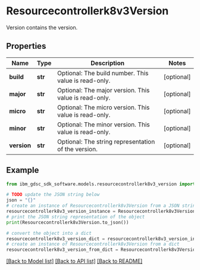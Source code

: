 # Resourcecontrollerk8v3Version

Version contains the version.

## Properties

Name | Type | Description | Notes
------------ | ------------- | ------------- | -------------
**build** | **str** | Optional: The build number. This value is read-only. | [optional] 
**major** | **str** | Optional: The major version. This value is read-only. | [optional] 
**micro** | **str** | Optional: The micro version. This value is read-only. | [optional] 
**minor** | **str** | Optional: The minor version. This value is read-only. | [optional] 
**version** | **str** | Optional: The string representation of the version. | [optional] 

## Example

```python
from ibm_gdsc_sdk_software.models.resourcecontrollerk8v3_version import Resourcecontrollerk8v3Version

# TODO update the JSON string below
json = "{}"
# create an instance of Resourcecontrollerk8v3Version from a JSON string
resourcecontrollerk8v3_version_instance = Resourcecontrollerk8v3Version.from_json(json)
# print the JSON string representation of the object
print(Resourcecontrollerk8v3Version.to_json())

# convert the object into a dict
resourcecontrollerk8v3_version_dict = resourcecontrollerk8v3_version_instance.to_dict()
# create an instance of Resourcecontrollerk8v3Version from a dict
resourcecontrollerk8v3_version_from_dict = Resourcecontrollerk8v3Version.from_dict(resourcecontrollerk8v3_version_dict)
```
[[Back to Model list]](../README.md#documentation-for-models) [[Back to API list]](../README.md#documentation-for-api-endpoints) [[Back to README]](../README.md)



